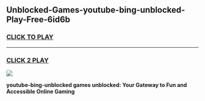 
## Unblocked-Games-youtube-bing-unblocked-Play-Free-6id6b
<h3>
<a href="https://premium76.site?title=youtube-bing-unblocked&ref=20M">CLICK TO PLAY</a></h3>
<hr>

<h3>
<a href="https://premium76.site?title=youtube-bing-unblocked&ref=20M">CLICK 2 PLAY</a>
  
</h3>

<a href="https://premium76.site?title=youtube-bing-unblocked&ref=19M"><img src="https://clearcache.store/games.png"></a>


**youtube-bing-unblocked games unblocked: Your Gateway to Fun and Accessible Online Gaming**
